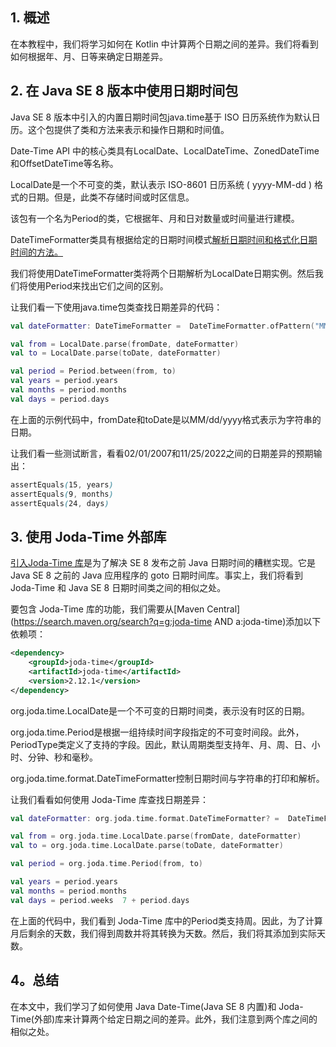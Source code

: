 ## 1. 概述

在本教程中，我们将学习如何在 Kotlin 中计算两个日期之间的差异。我们将看到如何根据年、月、日等来确定日期差异。

## 2. 在 Java SE 8 版本中使用日期时间包

Java SE 8 版本中引入的内置日期时间包java.time基于 ISO 日历系统作为默认日历。这个包提供了类和方法来表示和操作日期和时间值。

Date-Time API 中的核心类具有LocalDate、LocalDateTime、ZonedDateTime和OffsetDateTime等名称。

LocalDate是一个不可变的类，默认表示 ISO-8601 日历系统 ( yyyy-MM-dd ) 格式的日期。但是，此类不存储时间或时区信息。

该包有一个名为Period的类，它根据年、月和日对数量或时间量进行建模。

DateTimeFormatter类具有根据给定的日期时间模式[解析日期时间和格式化日期时间的方法。](https://www.baeldung.com/kotlin/string-to-date)

我们将使用DateTimeFormatter类将两个日期解析为LocalDate日期实例。然后我们将使用Period来找出它们之间的区别。

让我们看一下使用java.time包类查找日期差异的代码：

```kotlin
val dateFormatter: DateTimeFormatter =  DateTimeFormatter.ofPattern("MM/dd/yyyy")

val from = LocalDate.parse(fromDate, dateFormatter)
val to = LocalDate.parse(toDate, dateFormatter)

val period = Period.between(from, to)
val years = period.years
val months = period.months
val days = period.days
```

在上面的示例代码中，fromDate和toDate是以MM/dd/yyyy格式表示为字符串的日期。

让我们看一些测试断言，看看02/01/2007和11/25/2022之间的日期差异的预期输出：

```scss
assertEquals(15, years)
assertEquals(9, months)
assertEquals(24, days)
```

## 3. 使用 Joda-Time 外部库

[引入Joda-Time 库](https://www.baeldung.com/joda-time)是为了解决 SE 8 发布之前 Java 日期时间的糟糕实现。它是 Java SE 8 之前的 Java 应用程序的 goto 日期时间库。事实上，我们将看到 Joda-Time 和 Java SE 8 日期时间类之间的相似之处。

要包含 Joda-Time 库的功能，我们需要从[Maven Central](https://search.maven.org/search?q=g:joda-time AND a:joda-time)添加以下依赖项：

```xml
<dependency>
    <groupId>joda-time</groupId>
    <artifactId>joda-time</artifactId>
    <version>2.12.1</version>
</dependency>
```

org.joda.time.LocalDate是一个不可变的日期时间类，表示没有时区的日期。

org.joda.time.Period是根据一组持续时间字段指定的不可变时间段。此外，PeriodType类定义了支持的字段。因此，默认周期类型支持年、月、周、日、小时、分钟、秒和毫秒。

org.joda.time.format.DateTimeFormatter控制日期时间与字符串的打印和解析。

让我们看看如何使用 Joda-Time 库查找日期差异：

```kotlin
val dateFormatter: org.joda.time.format.DateTimeFormatter? =  DateTimeFormat.forPattern("MM/dd/yyyy")

val from = org.joda.time.LocalDate.parse(fromDate, dateFormatter)
val to = org.joda.time.LocalDate.parse(toDate, dateFormatter)

val period = org.joda.time.Period(from, to)

val years = period.years
val months = period.months
val days = period.weeks  7 + period.days
```

在上面的代码中，我们看到 Joda-Time 库中的Period类支持周。因此，为了计算月后剩余的天数，我们得到周数并将其转换为天数。然后，我们将其添加到实际天数。

## 4。总结

在本文中，我们学习了如何使用 Java Date-Time(Java SE 8 内置)和 Joda-Time(外部)库来计算两个给定日期之间的差异。此外，我们注意到两个库之间的相似之处。